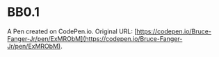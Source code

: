 # BB0.1

A Pen created on CodePen.io. Original URL: [https://codepen.io/Bruce-Fanger-Jr/pen/ExMRObM](https://codepen.io/Bruce-Fanger-Jr/pen/ExMRObM).


